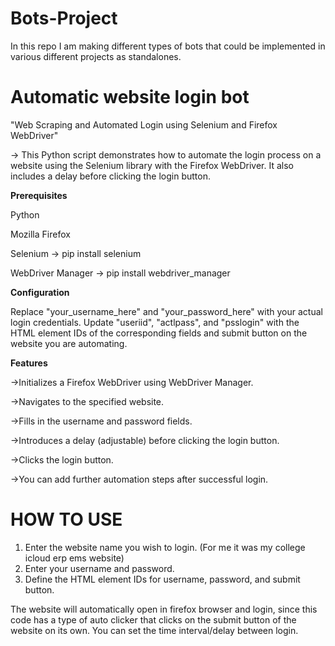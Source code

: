 # Bots-Project
In this repo I am making different types of bots that could be implemented in various different projects as standalones.

# Automatic website login bot
"Web Scraping and Automated Login using Selenium and Firefox WebDriver"

-> This Python script demonstrates how to automate the login process on a website using the Selenium library with the Firefox WebDriver. It also includes a delay   before clicking the login button.

**Prerequisites**

Python

Mozilla Firefox

Selenium 
->  pip install selenium

WebDriver Manager 
->  pip install webdriver_manager

**Configuration**

Replace "your_username_here" and "your_password_here" with your actual login credentials.
Update "useriid", "actlpass", and "psslogin" with the HTML element IDs of the corresponding fields and submit button on the website you are automating.

**Features**

->Initializes a Firefox WebDriver using WebDriver Manager.

->Navigates to the specified website.

->Fills in the username and password fields.

->Introduces a delay (adjustable) before clicking the login button.

->Clicks the login button.

->You can add further automation steps after successful login.

# HOW TO USE

1) Enter the website name you wish to login. (For me it was my college icloud erp ems website)
2) Enter your username and password.
3) Define the HTML element IDs for username, password, and submit button.

The website will automatically open in firefox browser and login, since this code has a type of auto clicker that clicks on the submit button of the website on its own. You can set the time interval/delay between login.
